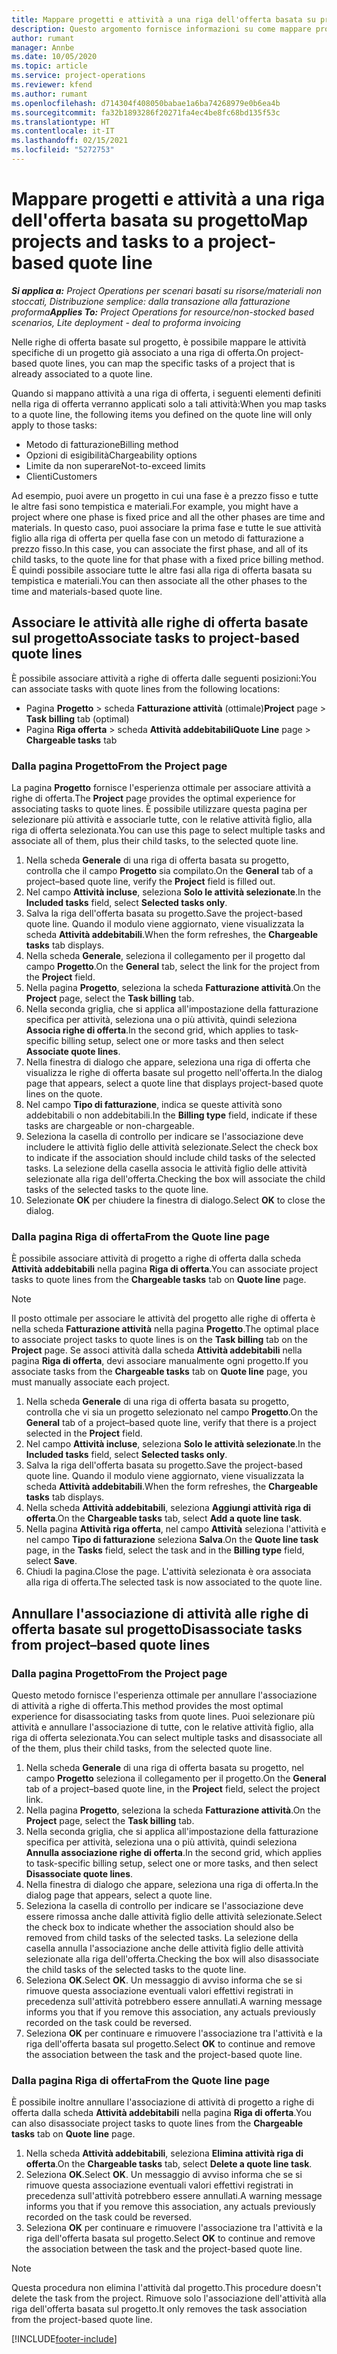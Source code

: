 ```yaml
---
title: Mappare progetti e attività a una riga dell'offerta basata su progetto
description: Questo argomento fornisce informazioni su come mappare progetti e attività a una riga di attività basata sul progetto.
author: rumant
manager: Annbe
ms.date: 10/05/2020
ms.topic: article
ms.service: project-operations
ms.reviewer: kfend
ms.author: rumant
ms.openlocfilehash: d714304f408050babae1a6ba74268979e0b6ea4b
ms.sourcegitcommit: fa32b1893286f20271fa4ec4be8fc68bd135f53c
ms.translationtype: HT
ms.contentlocale: it-IT
ms.lasthandoff: 02/15/2021
ms.locfileid: "5272753"
---
```

# <a name="map-projects-and-tasks-to-a-project-based-quote-line"></a><span data-ttu-id="6d8f0-103">Mappare progetti e attività a una riga dell'offerta basata su progetto</span><span class="sxs-lookup"><span data-stu-id="6d8f0-103">Map projects and tasks to a project-based quote line</span></span>

<span data-ttu-id="6d8f0-104">_**Si applica a:** Project Operations per scenari basati su risorse/materiali non stoccati, Distribuzione semplice: dalla transazione alla fatturazione proforma_</span><span class="sxs-lookup"><span data-stu-id="6d8f0-104">_**Applies To:** Project Operations for resource/non-stocked based scenarios, Lite deployment - deal to proforma invoicing_</span></span>

<span data-ttu-id="6d8f0-105">Nelle righe di offerta basate sul progetto, è possibile mappare le attività specifiche di un progetto già associato a una riga di offerta.</span><span class="sxs-lookup"><span data-stu-id="6d8f0-105">On project-based quote lines, you can map the specific tasks of a project that is already associated to a quote line.</span></span>

<span data-ttu-id="6d8f0-106">Quando si mappano attività a una riga di offerta, i seguenti elementi definiti nella riga di offerta verranno applicati solo a tali attività:</span><span class="sxs-lookup"><span data-stu-id="6d8f0-106">When you map tasks to a quote line, the following items you defined on the quote line will only apply to those tasks:</span></span>

- <span data-ttu-id="6d8f0-107">Metodo di fatturazione</span><span class="sxs-lookup"><span data-stu-id="6d8f0-107">Billing method</span></span>
- <span data-ttu-id="6d8f0-108">Opzioni di esigibilità</span><span class="sxs-lookup"><span data-stu-id="6d8f0-108">Chargeability options</span></span>
- <span data-ttu-id="6d8f0-109">Limite da non superare</span><span class="sxs-lookup"><span data-stu-id="6d8f0-109">Not-to-exceed limits</span></span>
- <span data-ttu-id="6d8f0-110">Clienti</span><span class="sxs-lookup"><span data-stu-id="6d8f0-110">Customers</span></span>

<span data-ttu-id="6d8f0-111">Ad esempio, puoi avere un progetto in cui una fase è a prezzo fisso e tutte le altre fasi sono tempistica e materiali.</span><span class="sxs-lookup"><span data-stu-id="6d8f0-111">For example, you might have a project where one phase is fixed price and all the other phases are time and materials.</span></span> <span data-ttu-id="6d8f0-112">In questo caso, puoi associare la prima fase e tutte le sue attività figlio alla riga di offerta per quella fase con un metodo di fatturazione a prezzo fisso.</span><span class="sxs-lookup"><span data-stu-id="6d8f0-112">In this case, you can associate the first phase, and all of its child tasks, to the quote line for that phase with a fixed price billing method.</span></span> <span data-ttu-id="6d8f0-113">È quindi possibile associare tutte le altre fasi alla riga di offerta basata su tempistica e materiali.</span><span class="sxs-lookup"><span data-stu-id="6d8f0-113">You can then associate all the other phases to the time and materials-based quote line.</span></span>

## <a name="associate-tasks-to-project-based-quote-lines"></a><span data-ttu-id="6d8f0-114">Associare le attività alle righe di offerta basate sul progetto</span><span class="sxs-lookup"><span data-stu-id="6d8f0-114">Associate tasks to project-based quote lines</span></span>

<span data-ttu-id="6d8f0-115">È possibile associare attività a righe di offerta dalle seguenti posizioni:</span><span class="sxs-lookup"><span data-stu-id="6d8f0-115">You can associate tasks with quote lines from the following locations:</span></span>

- <span data-ttu-id="6d8f0-116">Pagina **Progetto** > scheda **Fatturazione attività** (ottimale)</span><span class="sxs-lookup"><span data-stu-id="6d8f0-116">**Project** page > **Task billing** tab (optimal)</span></span>
- <span data-ttu-id="6d8f0-117">Pagina **Riga offerta** > scheda **Attività addebitabili**</span><span class="sxs-lookup"><span data-stu-id="6d8f0-117">**Quote Line** page > **Chargeable tasks** tab</span></span> 

### <a name="from-the-project-page"></a><span data-ttu-id="6d8f0-118">Dalla pagina Progetto</span><span class="sxs-lookup"><span data-stu-id="6d8f0-118">From the Project page</span></span>

<span data-ttu-id="6d8f0-119">La pagina **Progetto** fornisce l'esperienza ottimale per associare attività a righe di offerta.</span><span class="sxs-lookup"><span data-stu-id="6d8f0-119">The **Project** page provides the optimal experience for associating tasks to quote lines.</span></span> <span data-ttu-id="6d8f0-120">È possibile utilizzare questa pagina per selezionare più attività e associarle tutte, con le relative attività figlio, alla riga di offerta selezionata.</span><span class="sxs-lookup"><span data-stu-id="6d8f0-120">You can use this page to select multiple tasks and associate all of them, plus their child tasks, to the selected quote line.</span></span>

1. <span data-ttu-id="6d8f0-121">Nella scheda **Generale** di una riga di offerta basata su progetto, controlla che il campo **Progetto** sia compilato.</span><span class="sxs-lookup"><span data-stu-id="6d8f0-121">On the **General** tab of a project–based quote line, verify the **Project** field is filled out.</span></span>
2. <span data-ttu-id="6d8f0-122">Nel campo **Attività incluse**, seleziona **Solo le attività selezionate**.</span><span class="sxs-lookup"><span data-stu-id="6d8f0-122">In the **Included tasks** field, select **Selected tasks only**.</span></span>
3. <span data-ttu-id="6d8f0-123">Salva la riga dell'offerta basata su progetto.</span><span class="sxs-lookup"><span data-stu-id="6d8f0-123">Save the project-based quote line.</span></span> <span data-ttu-id="6d8f0-124">Quando il modulo viene aggiornato, viene visualizzata la scheda **Attività addebitabili**.</span><span class="sxs-lookup"><span data-stu-id="6d8f0-124">When the form refreshes, the **Chargeable tasks** tab displays.</span></span>
4. <span data-ttu-id="6d8f0-125">Nella scheda **Generale**, seleziona il collegamento per il progetto dal campo **Progetto**.</span><span class="sxs-lookup"><span data-stu-id="6d8f0-125">On the **General** tab, select the link for the project from the **Project** field.</span></span>
5. <span data-ttu-id="6d8f0-126">Nella pagina **Progetto**, seleziona la scheda **Fatturazione attività**.</span><span class="sxs-lookup"><span data-stu-id="6d8f0-126">On the **Project** page, select the **Task billing** tab.</span></span>
6. <span data-ttu-id="6d8f0-127">Nella seconda griglia, che si applica all'impostazione della fatturazione specifica per attività, seleziona una o più attività, quindi seleziona **Associa righe di offerta**.</span><span class="sxs-lookup"><span data-stu-id="6d8f0-127">In the second grid, which applies to task-specific billing setup, select one or more tasks and then select **Associate quote lines**.</span></span>
7. <span data-ttu-id="6d8f0-128">Nella finestra di dialogo che appare, seleziona una riga di offerta che visualizza le righe di offerta basate sul progetto nell'offerta.</span><span class="sxs-lookup"><span data-stu-id="6d8f0-128">In the dialog page that appears, select a quote line that displays project-based quote lines on the quote.</span></span>
8. <span data-ttu-id="6d8f0-129">Nel campo **Tipo di fatturazione**, indica se queste attività sono addebitabili o non addebitabili.</span><span class="sxs-lookup"><span data-stu-id="6d8f0-129">In the **Billing type** field, indicate if these tasks are chargeable or non-chargeable.</span></span>
9. <span data-ttu-id="6d8f0-130">Seleziona la casella di controllo per indicare se l'associazione deve includere le attività figlio delle attività selezionate.</span><span class="sxs-lookup"><span data-stu-id="6d8f0-130">Select the check box to indicate if the association should include child tasks of the selected tasks.</span></span> <span data-ttu-id="6d8f0-131">La selezione della casella associa le attività figlio delle attività selezionate alla riga dell'offerta.</span><span class="sxs-lookup"><span data-stu-id="6d8f0-131">Checking the box will associate the child tasks of the selected tasks to the quote line.</span></span>
10. <span data-ttu-id="6d8f0-132">Selezionate **OK** per chiudere la finestra di dialogo.</span><span class="sxs-lookup"><span data-stu-id="6d8f0-132">Select **OK** to close the dialog.</span></span>

### <a name="from-the-quote-line-page"></a><span data-ttu-id="6d8f0-133">Dalla pagina Riga di offerta</span><span class="sxs-lookup"><span data-stu-id="6d8f0-133">From the Quote line page</span></span>

<span data-ttu-id="6d8f0-134">È possibile associare attività di progetto a righe di offerta dalla scheda **Attività addebitabili** nella pagina **Riga di offerta**.</span><span class="sxs-lookup"><span data-stu-id="6d8f0-134">You can associate project tasks to quote lines from the **Chargeable tasks** tab on **Quote line** page.</span></span>

>[!NOTE]
><span data-ttu-id="6d8f0-135">Il posto ottimale per associare le attività del progetto alle righe di offerta è nella scheda **Fatturazione attività** nella pagina **Progetto**.</span><span class="sxs-lookup"><span data-stu-id="6d8f0-135">The optimal place to associate project tasks to quote lines is on the **Task billing** tab on the **Project** page.</span></span> <span data-ttu-id="6d8f0-136">Se associ attività dalla scheda **Attività addebitabili** nella pagina **Riga di offerta**, devi associare manualmente ogni progetto.</span><span class="sxs-lookup"><span data-stu-id="6d8f0-136">If you associate tasks from the **Chargeable tasks** tab on **Quote line** page, you must manually associate each project.</span></span>

1. <span data-ttu-id="6d8f0-137">Nella scheda **Generale** di una riga di offerta basata su progetto, controlla che vi sia un progetto selezionato nel campo **Progetto**.</span><span class="sxs-lookup"><span data-stu-id="6d8f0-137">On the **General** tab of a project–based quote line, verify that there is a project selected in the **Project** field.</span></span>
2. <span data-ttu-id="6d8f0-138">Nel campo **Attività incluse**, seleziona **Solo le attività selezionate**.</span><span class="sxs-lookup"><span data-stu-id="6d8f0-138">In the **Included tasks** field, select **Selected tasks only**.</span></span>
3. <span data-ttu-id="6d8f0-139">Salva la riga dell'offerta basata su progetto.</span><span class="sxs-lookup"><span data-stu-id="6d8f0-139">Save the project-based quote line.</span></span> <span data-ttu-id="6d8f0-140">Quando il modulo viene aggiornato, viene visualizzata la scheda **Attività addebitabili**.</span><span class="sxs-lookup"><span data-stu-id="6d8f0-140">When the form refreshes, the **Chargeable tasks** tab displays.</span></span>
4. <span data-ttu-id="6d8f0-141">Nella scheda **Attività addebitabili**, seleziona **Aggiungi attività riga di offerta**.</span><span class="sxs-lookup"><span data-stu-id="6d8f0-141">On the **Chargeable tasks** tab, select **Add a quote line task**.</span></span>
5. <span data-ttu-id="6d8f0-142">Nella pagina **Attività riga offerta**, nel campo **Attività** seleziona l'attività e nel campo **Tipo di fatturazione** seleziona **Salva**.</span><span class="sxs-lookup"><span data-stu-id="6d8f0-142">On the **Quote line task** page, in the **Tasks** field, select the task and in the **Billing type** field, select **Save**.</span></span> 
6. <span data-ttu-id="6d8f0-143">Chiudi la pagina.</span><span class="sxs-lookup"><span data-stu-id="6d8f0-143">Close the page.</span></span> <span data-ttu-id="6d8f0-144">L'attività selezionata è ora associata alla riga di offerta.</span><span class="sxs-lookup"><span data-stu-id="6d8f0-144">The selected task is now associated to the quote line.</span></span>

## <a name="disassociate-tasks-from-projectbased-quote-lines"></a><span data-ttu-id="6d8f0-145">Annullare l'associazione di attività alle righe di offerta basate sul progetto</span><span class="sxs-lookup"><span data-stu-id="6d8f0-145">Disassociate tasks from project–based quote lines</span></span>

### <a name="from-the-project-page"></a><span data-ttu-id="6d8f0-146">Dalla pagina Progetto</span><span class="sxs-lookup"><span data-stu-id="6d8f0-146">From the Project page</span></span>

<span data-ttu-id="6d8f0-147">Questo metodo fornisce l'esperienza ottimale per annullare l'associazione di attività a righe di offerta.</span><span class="sxs-lookup"><span data-stu-id="6d8f0-147">This method provides the most optimal experience for disassociating tasks from quote lines.</span></span> <span data-ttu-id="6d8f0-148">Puoi selezionare più attività e annullare l'associazione di tutte, con le relative attività figlio, alla riga di offerta selezionata.</span><span class="sxs-lookup"><span data-stu-id="6d8f0-148">You can select multiple tasks and disassociate all of the them, plus their child tasks, from the selected quote line.</span></span>

1. <span data-ttu-id="6d8f0-149">Nella scheda **Generale** di una riga di offerta basata su progetto, nel campo **Progetto** seleziona il collegamento per il progetto.</span><span class="sxs-lookup"><span data-stu-id="6d8f0-149">On the **General** tab of a project–based quote line, in the **Project** field, select the project link.</span></span>
2. <span data-ttu-id="6d8f0-150">Nella pagina **Progetto**, seleziona la scheda **Fatturazione attività**.</span><span class="sxs-lookup"><span data-stu-id="6d8f0-150">On the **Project** page, select the **Task billing** tab.</span></span>
3. <span data-ttu-id="6d8f0-151">Nella seconda griglia, che si applica all'impostazione della fatturazione specifica per attività, seleziona una o più attività, quindi seleziona **Annulla associazione righe di offerta**.</span><span class="sxs-lookup"><span data-stu-id="6d8f0-151">In the second grid, which applies to task-specific billing setup, select one or more tasks, and then select **Disassociate quote lines**.</span></span>
4. <span data-ttu-id="6d8f0-152">Nella finestra di dialogo che appare, seleziona una riga di offerta.</span><span class="sxs-lookup"><span data-stu-id="6d8f0-152">In the dialog page that appears, select a quote line.</span></span>
5. <span data-ttu-id="6d8f0-153">Seleziona la casella di controllo per indicare se l'associazione deve essere rimossa anche dalle attività figlio delle attività selezionate.</span><span class="sxs-lookup"><span data-stu-id="6d8f0-153">Select the check box to indicate whether the association should also be removed from child tasks of the selected tasks.</span></span> <span data-ttu-id="6d8f0-154">La selezione della casella annulla l'associazione anche delle attività figlio delle attività selezionate alla riga dell'offerta.</span><span class="sxs-lookup"><span data-stu-id="6d8f0-154">Checking the box will also disassociate the child tasks of the selected tasks to the quote line.</span></span>
6. <span data-ttu-id="6d8f0-155">Seleziona **OK**.</span><span class="sxs-lookup"><span data-stu-id="6d8f0-155">Select **OK**.</span></span> <span data-ttu-id="6d8f0-156">Un messaggio di avviso informa che se si rimuove questa associazione eventuali valori effettivi registrati in precedenza sull'attività potrebbero essere annullati.</span><span class="sxs-lookup"><span data-stu-id="6d8f0-156">A warning message informs you that if you remove this association, any actuals previously recorded on the task could be reversed.</span></span> 
7. <span data-ttu-id="6d8f0-157">Seleziona **OK** per continuare e rimuovere l'associazione tra l'attività e la riga dell'offerta basata sul progetto.</span><span class="sxs-lookup"><span data-stu-id="6d8f0-157">Select **OK** to continue and remove the association between the task and the project-based quote line.</span></span>

### <a name="from-the-quote-line-page"></a><span data-ttu-id="6d8f0-158">Dalla pagina Riga di offerta</span><span class="sxs-lookup"><span data-stu-id="6d8f0-158">From the Quote line page</span></span>

<span data-ttu-id="6d8f0-159">È possibile inoltre annullare l'associazione di attività di progetto a righe di offerta dalla scheda **Attività addebitabili** nella pagina **Riga di offerta**.</span><span class="sxs-lookup"><span data-stu-id="6d8f0-159">You can also disassociate project tasks to quote lines from the **Chargeable tasks** tab on **Quote line** page.</span></span>

1. <span data-ttu-id="6d8f0-160">Nella scheda **Attività addebitabili**, seleziona **Elimina attività riga di offerta**.</span><span class="sxs-lookup"><span data-stu-id="6d8f0-160">On the **Chargeable tasks** tab, select **Delete a quote line task**.</span></span>
2. <span data-ttu-id="6d8f0-161">Seleziona **OK**.</span><span class="sxs-lookup"><span data-stu-id="6d8f0-161">Select **OK**.</span></span> <span data-ttu-id="6d8f0-162">Un messaggio di avviso informa che se si rimuove questa associazione eventuali valori effettivi registrati in precedenza sull'attività potrebbero essere annullati.</span><span class="sxs-lookup"><span data-stu-id="6d8f0-162">A warning message informs you that if you remove this association, any actuals previously recorded on the task could be reversed.</span></span> 
3. <span data-ttu-id="6d8f0-163">Seleziona **OK** per continuare e rimuovere l'associazione tra l'attività e la riga dell'offerta basata sul progetto.</span><span class="sxs-lookup"><span data-stu-id="6d8f0-163">Select **OK** to continue and remove the association between the task and the project-based quote line.</span></span>

>[!NOTE]
> <span data-ttu-id="6d8f0-164">Questa procedura non elimina l'attività dal progetto.</span><span class="sxs-lookup"><span data-stu-id="6d8f0-164">This procedure doesn't delete the task from the project.</span></span> <span data-ttu-id="6d8f0-165">Rimuove solo l'associazione dell'attività alla riga dell'offerta basata sul progetto.</span><span class="sxs-lookup"><span data-stu-id="6d8f0-165">It only removes the task association from the project-based quote line.</span></span>


[!INCLUDE[footer-include](../../includes/footer-banner.md)]